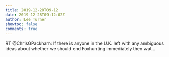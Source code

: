 ```yaml
---
title: 2019-12-28T09-12
date: 2019-12-28T09:12:02Z
author: Lee Turner
showtoc: false
comments: true
---
```


RT @ChrisGPackham: If there is anyone in the U.K. left with any ambiguous ideas about whether we should end Foxhunting immediately then wat…

